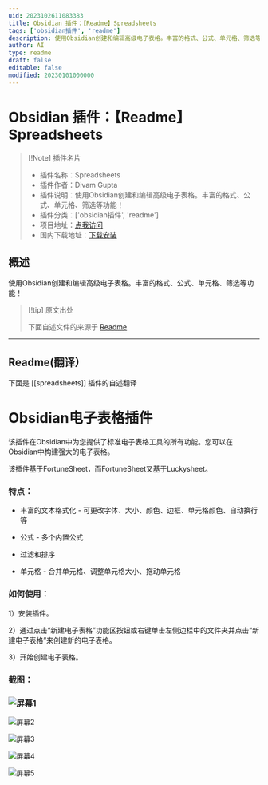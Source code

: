 ```yaml
---
uid: 2023102611083383
title: Obsidian 插件：【Readme】Spreadsheets
tags: ['obsidian插件', 'readme']
description: 使用Obsidian创建和编辑高级电子表格。丰富的格式、公式、单元格、筛选等功能！
author: AI
type: readme
draft: false
editable: false
modified: 20230101000000
---
```


# Obsidian 插件：【Readme】Spreadsheets

> [!Note] 插件名片
> - 插件名称：Spreadsheets
> - 插件作者：Divam Gupta
> - 插件说明：使用Obsidian创建和编辑高级电子表格。丰富的格式、公式、单元格、筛选等功能！
> - 插件分类：['obsidian插件', 'readme']
> - 项目地址：[点我访问](https://github.com/divamgupta/obsidian-spreadsheets)
> - 国内下载地址：[下载安装](https://pkmer.cn/products/plugin/pluginMarket/?spreadsheets)

## 概述

使用Obsidian创建和编辑高级电子表格。丰富的格式、公式、单元格、筛选等功能！



> [!tip] 原文出处
> 
>下面自述文件的来源于 [Readme](https://ghproxy.net/https://raw.githubusercontent.com/divamgupta/obsidian-spreadsheets/master/README.md)
> 

---

## Readme(翻译）

下面是 [[spreadsheets]] 插件的自述翻译


# Obsidian电子表格插件

该插件在Obsidian中为您提供了标准电子表格工具的所有功能。您可以在Obsidian中构建强大的电子表格。

该插件基于FortuneSheet，而FortuneSheet又基于Luckysheet。
### 特点：

- 丰富的文本格式化 - 可更改字体、大小、颜色、边框、单元格颜色、自动换行等

- 公式 - 多个内置公式

- 过滤和排序

- 单元格 - 合并单元格、调整单元格大小、拖动单元格
### 如何使用：

1）安装插件。

2）通过点击“新建电子表格”功能区按钮或右键单击左侧边栏中的文件夹并点击“新建电子表格”来创建新的电子表格。

3）开始创建电子表格。
### 截图：
### ![屏幕1](assets/screen1.png)

![屏幕2](assets/screen2.png)



![屏幕3](assets/screen3.png)

![屏幕4](assets/screen4.png)



![屏幕5](assets/screen5.png)



